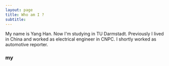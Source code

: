 ```yaml
---
layout: page
title: Who am I ?
subtitle: 
---
```


My name is Yang Han. Now I'm studying in TU Darmstadt. Previously I lived in China and worked as electrical engineer in CNPC. I shortly worked as automotive reporter. 


### my 


